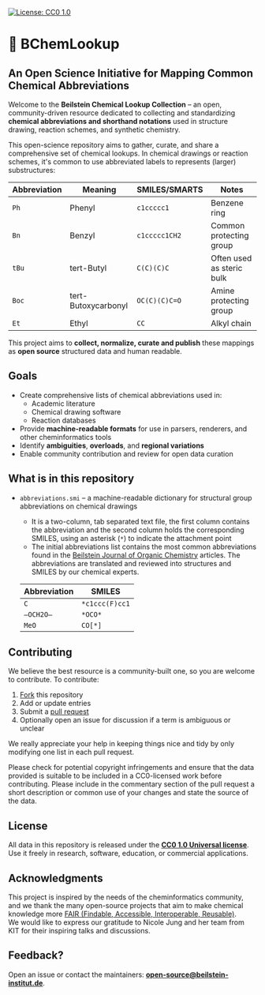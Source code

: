 [![License: CC0 1.0](https://img.shields.io/badge/CC0--1.0-lightgrey?style=for-the-badge)](https://creativecommons.org/publicdomain/zero/1.0/)

# 🧪 BChemLookup

## **An Open Science Initiative for Mapping Common Chemical Abbreviations**

Welcome to the **Beilstein Chemical Lookup Collection** – an open, community-driven resource dedicated to collecting and standardizing **chemical abbreviations and shorthand notations** used in structure drawing, reaction schemes, and synthetic chemistry.

This open-science repository aims to gather, curate, and share a comprehensive set of chemical lookups. In chemical drawings or reaction schemes, it's common to use abbreviated labels to represents (larger) substructures:

| Abbreviation | Meaning             | SMILES/SMARTS | Notes                     |
| ------------ | ------------------- | ------------- | ------------------------- |
| `Ph`         | Phenyl              | `c1ccccc1`    | Benzene ring              |
| `Bn`         | Benzyl              | `c1ccccc1CH2` | Common protecting group   |
| `tBu`        | tert-Butyl          | `C(C)(C)C`    | Often used as steric bulk |
| `Boc`        | tert-Butoxycarbonyl | `OC(C)(C)C=O` | Amine protecting group    |
| `Et`         | Ethyl               | `CC`          | Alkyl chain               |

This project aims to **collect, normalize, curate and publish** these mappings as **open source** structured data and human readable.

## Goals

- Create comprehensive lists of chemical abbreviations used in:
  - Academic literature
  - Chemical drawing software
  - Reaction databases
- Provide **machine-readable formats** for use in parsers, renderers, and other cheminformatics tools
- Identify **ambiguities**, **overloads**, and **regional variations**
- Enable community contribution and review for open data curation

## What is in this repository
- `abbreviations.smi` – a machine-readable dictionary for structural group abbreviations on chemical drawings
  - It is a two-column, tab separated text file, the first column contains the abbreviation and the second column holds the corresponding SMILES, using an asterisk (`*`) to indicate the attachment point
  - The initial abbreviations list contains the most common abbreviations found in the [Beilstein Journal of Organic Chemistry](https://www.beilstein-journals.org/bjoc/home) articles. The abbreviations are translated and reviewed into structures and SMILES by our chemical experts.  
  
  | Abbreviation | SMILES        |
  | ------------ | ------------- |
  | `C`          | `*c1ccc(F)cc1`| 
  | `–OCH2O–`    | `*OCO*`       |
  | `MeO`        | `CO[*]`       |

## Contributing
We believe the best resource is a community-built one, so you are welcome to contribute.
To contribute:
1. [Fork](https://docs.github.com/en/pull-requests/collaborating-with-pull-requests/working-with-forks/fork-a-repo) this repository 
2. Add or update entries
3. Submit a [pull request](https://docs.github.com/en/pull-requests/collaborating-with-pull-requests/proposing-changes-to-your-work-with-pull-requests/creating-a-pull-request) 
4. Optionally open an issue for discussion if a term is ambiguous or unclear

We really appreciate your help in keeping things nice and tidy by only modifying one list in each pull request.

Please check for potential copyright infringements and ensure that the data provided is suitable to be included in a CC0-licensed work before contributing.
Please include in the commentary section of the pull request a short description or common use of your changes and state the source of the data.

## License
All data in this repository is released under the **[CC0 1.0 Universal license](https://creativecommons.org/publicdomain/zero/1.0/)**. Use it freely in research, software, education, or commercial applications.

## Acknowledgments
This project is inspired by the needs of the cheminformatics community, and we thank the many open-source projects that aim to make chemical knowledge more [FAIR (Findable, Accessible, Interoperable, Reusable)](https://www.go-fair.org/fair-principles/).  
We would like to express our gratitude to Nicole Jung and her team from KIT for their inspiring talks and discussions.

## Feedback? 
Open an issue or contact the maintainers: **open-source@beilstein-institut.de**.
